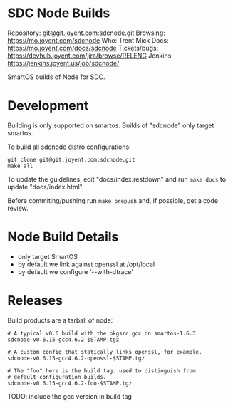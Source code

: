 # SDC Node Builds

Repository: git@git.joyent.com:sdcnode.git
Browsing: <https://mo.joyent.com/sdcnode>
Who: Trent Mick
Docs: <https://mo.joyent.com/docs/sdcnode>
Tickets/bugs: <https://devhub.joyent.com/jira/browse/RELENG>
Jenkins: <https://jenkins.joyent.us/job/sdcnode/>

SmartOS builds of Node for SDC.


# Development

Building is only supported on smartos. Builds of "sdcnode" only target
smartos.

To build all sdcnode distro configurations:

    git clone git@git.joyent.com:sdcnode.git
    make all

To update the guidelines, edit "docs/index.restdown" and run `make docs`
to update "docs/index.html".

Before commiting/pushing run `make prepush` and, if possible, get a code
review.


# Node Build Details

- only target SmartOS
- by default we link against openssl at /opt/local
- by default we configure '--with-dtrace'


# Releases

Build products are a tarball of node:

    # A typical v0.6 build with the pkgsrc gcc on smartos-1.6.3.
    sdcnode-v0.6.15-gcc4.6.2-$STAMP.tgz

    # A custom config that statically links openssl, for example.
    sdcnode-v0.6.15-gcc4.6.2-openssl-$STAMP.tgz

    # The "foo" here is the build tag: used to distinguish from
    # default configuration builds.
    sdcnode-v0.6.15-gcc4.6.2-foo-$STAMP.tgz

TODO: include the gcc version in build tag
